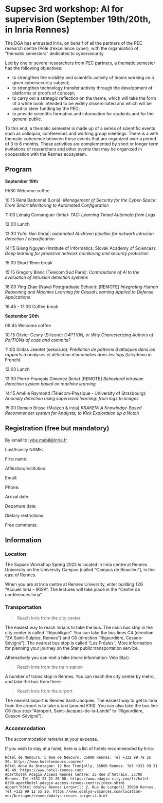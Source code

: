 # Supsec 3rd workshop: AI for supervision (September 19th/20th, in Inria Rennes)

The DGA has entrusted Inria, on behalf of all the partners of the PEC research centre (Pôle d’excellence cyber), with the organisation of “thematic semesters” dedicated to cybersecurity.

Led by one or several researchers from PEC partners, a thematic semester has the following objectives:

* to strengthen the visibility and scientific activity of teams working on a given cybersecurity subject;
* to strengthen technology transfer activity through the development of platforms or proofs of concept;
* to carry out a strategic reflection on the theme, which will take the form of a white book intended to be widely disseminated and which will be used to steer funding by the PEC;
* to provide scientific formation and information for students and for the general public.

To this end, a thematic semester is made up of a series of scientific events such as colloquia, conferences and working group meetings. There is a with thematic coherence between these events that are organized over a period of 3 to 6 months. These activities are complemented by short or longer term invitations of researchers and other events that may be organized in cooperation with the Rennes ecosystem.

## Program

**September 19th**

9h30 Welcome coffee

10:15 Rémi Badonnel (Loria): *Management of Security for the Cyber-Space: From Smart Monitoring to Automated Configuration*

11:00 Lénaïg Cornanguer (Inria): *TAG: Learning Timed Automata from Logs*

12:00 Lunch

13:30 Yufei Han (Inria): *automated AI-driven pipeline for network intrusion detection / classification*

14:15 Giang Nguyen (Institute of Informatics, Slovak Academy of Sciences): *Deep learning for proactive network monitoring and security protection*

15:00 Short 15mn break

15:15 Gregory Blanc (Telecom Sud Paris): *Contributions of AI to the evaluation of intrusion detection systems*

16:00 Ying Zhao (Naval Postgraduate School): [REMOTE] *Integrating Human Reasoning and Machine Learning for Causal Learning Applied to Defense Applications*

16:45 - 17:00 Coffee break

**September 20th**

09:45 Welcome coffee

10:15 Olivier Gesny (Silicom): *C4PTION, or Why Characterizing Authors of PorTIONs of code and commits?*

11:00 Gildas Jeantet (sekoia.io): *Prédiction de patterns d'attaques dans les rapports d'analyses et détection d'anomalies dans les logs* (talk/demo in French)

12:00 Lunch

13:30 Pierre-François Gimenez (Inria) [REMOTE] *Behavioral intrusion detection system based on machine learning*

14:15 Amélie Raymond (Télécom-Physique - University of Strasbourg): *Anomaly detection using supervised learning: from logs to images*

15:00 Romain Brisse (Malizen & Inria) *KRAKEN: A Knowledge-Based Recommender system for Analysts, to Kick Exploration up a Notch*


## Registration (free but mandatory)

By email to lydie.mabil@inria.fr

Last/Family NAME:

First name:

Affiliation/Institution:

Email:

Phone:

Arrival date:

Departure date:

Dietary restrictions:

Free comments:

## Information
### Location

The Supsec Workshop Spring 2022 is located in Inria centre at Rennes University on the University Campus (called “Campus de Beaulieu”), in the east of Rennes.

When you are at Inria centre at Rennes University, enter building 12G “Accueil Inria – IRISA”.
The lectures will take place in the “Centre de conférences Inria”.

### Transportation

> Reach Inria from the city center

The easiest way to reach Inria is to take the bus. The main bus stop in the city center is called “République”. You can take the bus lines C4 (direction “ZA Saint-Sulpice, Rennes”) and C6 (direction “Rigourdière, Cesson-Sévigné”). The nearest bus stop is called “Les Préales”. More information for planning your journey on the Star public transportation service.

Alternatively you can rent a bike (more information: Vélo Star).

> Reach Inria from the train station

A number of trains stop in Rennes. You can reach the city center by metro, and take the bus from there.

> Reach Inria from the airport

The nearest airport is Rennes Saint-Jacques. The easiest way to get to Inria from the airport is to take a taxi (around €30). You can also take the bus line C6 (bus stop “Aéroport, Saint-Jacques-de-la-Lande” to “Rigourdière, Cesson-Sévigné”).

### Accommodation

The accommodation remains at your expense.

If you wish to stay at a hotel, here is a list of hotels recommended by Inria:

    Hôtel de Nemours: 5 Rue de Nemours, 35000 Rennes. Tel +332 99 78 26 26. https://www.hotelnemours.com/en/
    Hôtel Anne de Bretagne: 12 Rue Tronjolly, 35000 Rennes. Tel +332 99 31 49 49. https://www.hotel-rennes.com/
    Aparthotel Adagio Access Rennes Centre: 35 Rue d’Antrain, 35700 Rennes. Tel +332 23 21 26 00. https://www.adagio-city.com/fr/hotel-8398-aparthotel-adagio-access-rennes-centre/index.shtml
    Appart’hôtel Odalys Rennes Lorgeril: 2, Rue de Lorgeril 35000 Rennes. Tel +332 99 12 55 20. https://www.odalys-vacances.com/location-mer/bretagne/rennes/odalys-rennes-lorgeril.html

